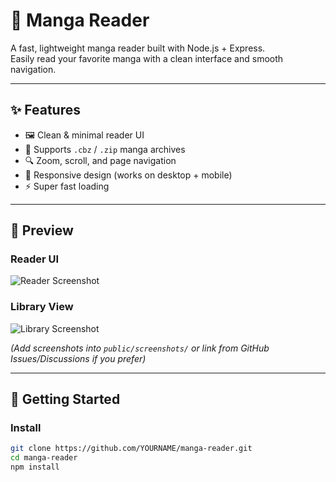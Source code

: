 # 📖 Manga Reader

A fast, lightweight manga reader built with Node.js + Express.  
Easily read your favorite manga with a clean interface and smooth navigation.  

---

## ✨ Features
- 🖼️ Clean & minimal reader UI  
- 📂 Supports `.cbz` / `.zip` manga archives  
- 🔍 Zoom, scroll, and page navigation  
- 📱 Responsive design (works on desktop + mobile)  
- ⚡ Super fast loading  

---

## 📸 Preview

### Reader UI
![Reader Screenshot](./public/screenshots/reader.png)

### Library View
![Library Screenshot](./public/screenshots/library.png)

*(Add screenshots into `public/screenshots/` or link from GitHub Issues/Discussions if you prefer)*  

---

## 🚀 Getting Started

### Install
```bash
git clone https://github.com/YOURNAME/manga-reader.git
cd manga-reader
npm install

